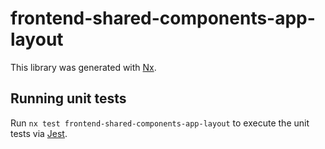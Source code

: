 # frontend-shared-components-app-layout

This library was generated with [Nx](https://nx.dev).

## Running unit tests

Run `nx test frontend-shared-components-app-layout` to execute the unit tests via [Jest](https://jestjs.io).
